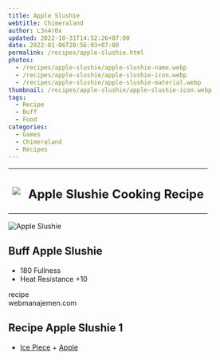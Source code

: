 ```yaml
---
title: Apple Slushie
webtitle: Chimeraland
author: L3n4r0x
updated: 2022-10-31T14:52:26+07:00
date: 2022-01-06T20:56:03+07:00
permalink: /recipes/apple-slushie.html
photos:
  - /recipes/apple-slushie/apple-slushie-name.webp
  - /recipes/apple-slushie/apple-slushie-icon.webp
  - /recipes/apple-slushie/apple-slushie-material.webp
thumbnail: /recipes/apple-slushie/apple-slushie-icon.webp
tags:
  - Recipe
  - Buff
  - Food
categories:
  - Games
  - Chimeraland
  - Recipes
---
```


<section id="bootstrap-wrapper"><link rel="stylesheet" href="https://cdn.statically.io/gh/dimaslanjaka/Web-Manajemen/40ac3225/css/bootstrap-4.5-wrapper.css"/><div class="row mb-2"><div class="col-md-12 mb-2"><table class="table" id="post-info"><tbody><tr><td><img class="d-inline-block me-2" src="/chimeraland/recipes/apple-slushie/apple-slushie-icon.webp" width="auto" height="auto"/></td><td><h1 class="fs-5">Apple Slushie Cooking Recipe</h1></td></tr></tbody></table></div></div><div class="card mb-2"><div class="row g-0"><div class="col-sm-4 position-relative mb-2"><img src="/chimeraland/recipes/apple-slushie/apple-slushie-material.webp" class="card-img fit-cover w-100 h-100" alt="Apple Slushie" data-fancybox="true"/></div><div class="col-sm-8 mb-2"><div class="card-body"><h2 class="card-title fs-5">Buff Apple Slushie</h2><div class="card-text"><ul><li>180 Fullness</li><li>Heat Resistance +10</li></ul></div><span class="badge rounded-pill bg-dark">recipe</span></div><div class="card-footer text-end text-muted">webmanajemen.com</div></div></div></div><div class="row mb-2"><div class="col-12 col-lg-6 recipe-item mb-2"><div class="card"><div class="card-body"><h2 class="card-title fs-5">Recipe Apple Slushie 1</h2><div class="card-text"><ul><li><a class="text-decoration-none" href="/chimeraland/materials/ice-piece.html">Ice Piece</a><span> + </span><a class="text-decoration-none" href="/chimeraland/materials/apple.html">Apple</a></li></ul></div></div></div></div></div></section>